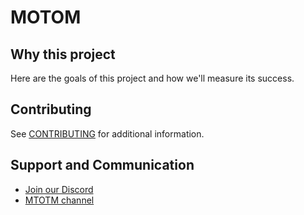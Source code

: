 # MOTOM

## Why this project

Here are the goals of this project and how we'll measure its success.

## Contributing

See [CONTRIBUTING](CONTRIBUTING.md) for additional information.

## Support and Communication

  - [Join our Discord](https://discord.gg/KKT2brrZx9)
  - [MTOTM channel](https://discord.com/channels/1023701873183695009/1023702016465309738)
